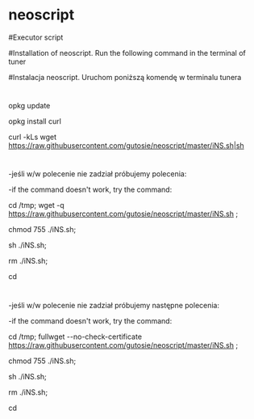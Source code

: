 # neoscript
#Executor script

#Installation of neoscript. Run the following command in the terminal of tuner

#Instalacja neoscript. Uruchom poniższą komendę w terminalu tunera

#

opkg update

opkg install curl

curl -kLs wget https://raw.githubusercontent.com/gutosie/neoscript/master/iNS.sh|sh

#

-jeśli w/w polecenie nie zadział próbujemy polecenia:

-if the command doesn't work, try the command:

cd /tmp; wget -q https://raw.githubusercontent.com/gutosie/neoscript/master/iNS.sh ;

chmod 755 ./iNS.sh;

sh ./iNS.sh;

rm ./iNS.sh; 

cd

#

-jeśli w/w polecenie nie zadział próbujemy następne polecenia:

-if the command doesn't work, try the command:

cd /tmp; fullwget --no-check-certificate https://raw.githubusercontent.com/gutosie/neoscript/master/iNS.sh ;

chmod 755 ./iNS.sh;

sh ./iNS.sh;

rm ./iNS.sh; 

cd

#
